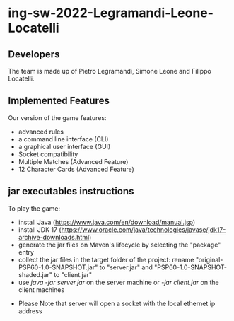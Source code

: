 # **ing-sw-2022-Legramandi-Leone-Locatelli**
## **Developers**
The team is made up of Pietro Legramandi, Simone Leone and Filippo Locatelli.
## **Implemented Features**
Our version of the game features:
- advanced rules
- a command line interface (CLI)
- a graphical user interface (GUI)
- Socket compatibility 
- Multiple Matches (Advanced Feature)
- 12 Character Cards (Advanced Feature)
## **jar executables instructions**
To play the game:
- install Java (https://www.java.com/en/download/manual.jsp)
- install JDK 17 (https://www.oracle.com/java/technologies/javase/jdk17-archive-downloads.html)
- generate the jar files on Maven's lifecycle by selecting the "package" entry
- collect the jar files in the target folder of the project: rename "original-PSP60-1.0-SNAPSHOT.jar" to "server.jar" and "PSP60-1.0-SNAPSHOT-shaded.jar" to "client.jar"
- use _java -jar server.jar_ on the server machine or _-jar client.jar_ on the client machines 
* Please Note that server will open a socket with the local ethernet ip address

